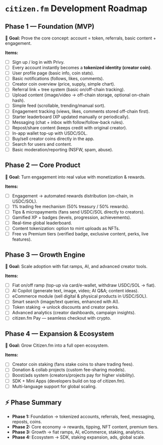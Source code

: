 # `citizen.fm` Development Roadmap

## **Phase 1 — Foundation (MVP)**

🎯 **Goal:** Prove the core concept: account = token, referrals, basic content + engagement.

**Items:**

* [ ] Sign up / log in with Privy.
* [ ] Every account instantly becomes a **tokenized identity (creator coin)**.
* [ ] User profile page (basic info, coin stats).
* [ ] Basic notifications (follows, likes, comments).
* [ ] Creator coin overview (price, supply, simple chart).
* [ ] Referral link + tree system (basic on/off-chain tracking).
* [ ] Upload content (image/video → off-chain storage, optional on-chain hash).
* [ ] Simple feed (scrollable, trending/manual sort).
* [ ] Engagement tracking (views, likes, comments stored off-chain first).
* [ ] Starter leaderboard (XP updated manually or periodically).
* [ ] Messaging (chat + inbox with follow/follow-back rules).
* [ ] Repost/share content (keeps credit with original creator).
* [ ] In-app wallet top-up with USDC/SOL.
* [ ] Buy/sell creator coins directly in the app.
* [ ] Search for users and content.
* [ ] Basic moderation/reporting (NSFW, spam, abuse).

## **Phase 2 — Core Product**

🎯 **Goal:** Turn engagement into real value with monetization & rewards.

**Items:**

* [ ] Engagement → automated rewards distribution (on-chain, in USDC/SOL).
* [ ] 1% trading fee mechanism (50% treasury / 50% rewards).
* [ ] Tips & micropayments (fans send USDC/SOL directly to creators).
* [ ] Gamified XP + badges (levels, progression, achievements).
* [ ] Real-time global leaderboard.
* [ ] Content tokenization: option to mint uploads as NFTs.
* [ ] Free vs Premium tiers (verified badge, exclusive content, perks, live features).

## **Phase 3 — Growth Engine**

🎯 **Goal:** Scale adoption with fiat ramps, AI, and advanced creator tools.

**Items:**

* [ ] Fiat on/off ramp (top-up via card/e-wallet, withdraw USDC/SOL → fiat).
* [ ] AI Copilot (generate text, image, video; AI Q&A; content ideas).
* [ ] eCommerce module (sell digital & physical products in USDC/SOL).
* [ ] Smart search (image/text queries, enhanced with AI).
* [ ] Token staking → unlock discounts and creator perks.
* [ ] Advanced analytics (creator dashboards, campaign insights).
* [ ] citizen.fm Pay — seamless checkout with crypto.

## **Phase 4 — Expansion & Ecosystem**

🎯 **Goal:** Grow Citizen.fm into a full open ecosystem.

**Items:**

* [ ] Creator coin staking (fans stake coins to share trading fees).
* [ ] Donation & collab projects (custom fee-sharing models).
* [ ] Boost/ads system (creators/projects pay for higher visibility).
* [ ] SDK + Mini Apps (developers build on top of citizen.fm).
* [ ] Multi-language support for global scaling.

## ⚡ **Phase Summary**

* **Phase 1:** Foundation → tokenized accounts, referrals, feed, messaging, reposts, coins.
* **Phase 2:** Core economy → rewards, tipping, NFT content, premium tiers.
* **Phase 3:** Growth → fiat ramps, AI, eCommerce, staking, analytics.
* **Phase 4:** Ecosystem → SDK, staking expansion, ads, global scale.
